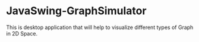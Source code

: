 # JavaSwing-GraphSimulator
This is desktop application that will help to visualize different types of Graph in 2D Space.
